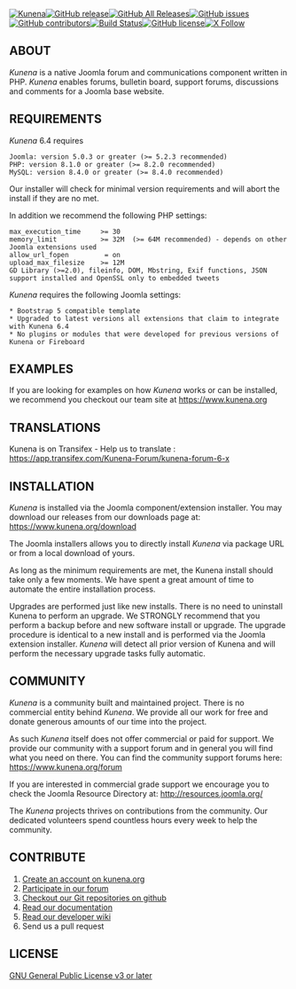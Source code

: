 [![Kunena](https://www.kunena.org/images/logo.png)](https://www.kunena.org)[![GitHub release](https://img.shields.io/github/release/Kunena/Kunena-Forum.svg)](https://github.com/Kunena/Kunena-Forum/releases)[![GitHub All Releases](https://img.shields.io/github/downloads/Kunena/Kunena-Forum/total.svg)](https://github.com/Kunena/Kunena-Forum/releases)[![GitHub issues](https://img.shields.io/github/issues/Kunena/Kunena-Forum.svg)](https://github.com/Kunena/Kunena-Forum/issues)[![GitHub contributors](https://img.shields.io/github/contributors/Kunena/Kunena-Forum.svg)](https://github.com/Kunena/Kunena-Forum/graphs/contributors)[![Build Status](https://travis-ci.org/Kunena/Kunena-Forum.svg?branch=K5.1)](https://travis-ci.org/Kunena/Kunena-Forum)[![GitHub license](https://img.shields.io/badge/License-GNU-blue.svg)](https://raw.githubusercontent.com/Kunena/Kunena-Forum/K5.1/LICENSE.txt)[![X Follow](https://img.shields.io/twitter/follow/bsdatepicker.svg?style=social&label=Follow)](https://x.com/kunena)

## ABOUT

*Kunena* is a native Joomla forum and communications component written in PHP. *Kunena* enables forums, bulletin board, support forums, discussions and comments for a Joomla base website.


## REQUIREMENTS

*Kunena* 6.4 requires

    Joomla: version 5.0.3 or greater (>= 5.2.3 recommended)
    PHP: version 8.1.0 or greater (>= 8.2.0 recommended)
    MySQL: version 8.4.0 or greater (>= 8.4.0 recommended)

Our installer will check for minimal version requirements and will abort the install if they are no met.

In addition we recommend the following PHP settings:

    max_execution_time     >= 30
    memory_limit           >= 32M  (>= 64M recommended) - depends on other Joomla extensions used
    allow_url_fopen         = on
    upload_max_filesize    >= 12M
    GD Library (>=2.0), fileinfo, DOM, Mbstring, Exif functions, JSON support installed and OpenSSL only to embedded tweets

*Kunena* requires the following Joomla settings:

    * Bootstrap 5 compatible template
    * Upgraded to latest versions all extensions that claim to integrate with Kunena 6.4
    * No plugins or modules that were developed for previous versions of Kunena or Fireboard


## EXAMPLES

If you are looking for examples on how *Kunena* works or can be installed, we recommend you checkout our team site at https://www.kunena.org

## TRANSLATIONS

Kunena is on Transifex - Help us to translate : https://app.transifex.com/Kunena-Forum/kunena-forum-6-x

## INSTALLATION

*Kunena* is installed via the Joomla component/extension installer. You may download our releases from our downloads page at: https://www.kunena.org/download

The Joomla installers allows you to directly install *Kunena* via package URL or from a local download of yours.

As long as the minimum requirements are met, the Kunena install should take only a few moments. We have spent a great amount of time to automate the entire installation process.

Upgrades are performed just like new installs. There is no need to uninstall Kunena to perform an upgrade. We STRONGLY recommend that you perform a backup before and new software install or upgrade. The upgrade procedure is identical to a new install and is performed via the Joomla extension installer. *Kunena* will detect all prior version of Kunena and will perform the necessary upgrade tasks fully automatic.


## COMMUNITY

*Kunena* is a community built and maintained project. There is no commercial entity behind *Kunena*. We provide all our work for free and donate generous amounts of our time into the project.

As such *Kunena* itself does not offer commercial or paid for support. We provide our community with a support forum and in general you will find what you need on there. You can find the community support forums here: https://www.kunena.org/forum

If you are interested in commercial grade support we encourage you to check the Joomla Resource Directory at: http://resources.joomla.org/

The *Kunena* projects thrives on contributions from the community. Our dedicated volunteers spend countless hours every week to help the community.


## CONTRIBUTE

1. [Create an account on kunena.org](https://www.kunena.org/registration)
2. [Participate in our forum](https://www.kunena.org/forum)
3. [Checkout our Git repositories on github](https://github.com/Kunena)
4. [Read our documentation](https://docs.kunena.org)
5. [Read our developer wiki](https://github.com/Kunena/Kunena-Forum/wiki)
6. Send us a pull request


## LICENSE

[GNU General Public License v3 or later](https://www.gnu.org/copyleft/gpl.html)
